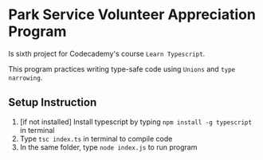 # Park Service Volunteer Appreciation Program

Is sixth project for Codecademy's course `Learn Typescript`.

This program practices writing type-safe code using `Unions` and `type narrowing`.

## Setup Instruction
1. [if not installed] Install typescript by typing `npm install -g typescript` in terminal
2. Type `tsc index.ts` in terminal to compile code
3. In the same folder, type `node index.js` to run program

